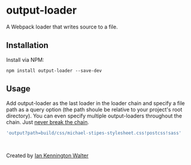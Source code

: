 # output-loader
A Webpack loader that writes source to a file.

## Installation

Install via NPM:

```
npm install output-loader --save-dev
```

## Usage

Add output-loader as the last loader in the loader chain and specify a file
path as a query option (the path shoule be relative to your project's root directory). You can even specify multiple output-loaders throughout
the chain. Just [never break the chain](https://www.youtube.com/watch?v=PppUJ_JGq2U).

```js
'output?path=build/css/michael-stipes-stylesheet.css!postcss!sass'
```

&nbsp;

Created by [Ian Kennington Walter](http://iankwalter.com)
